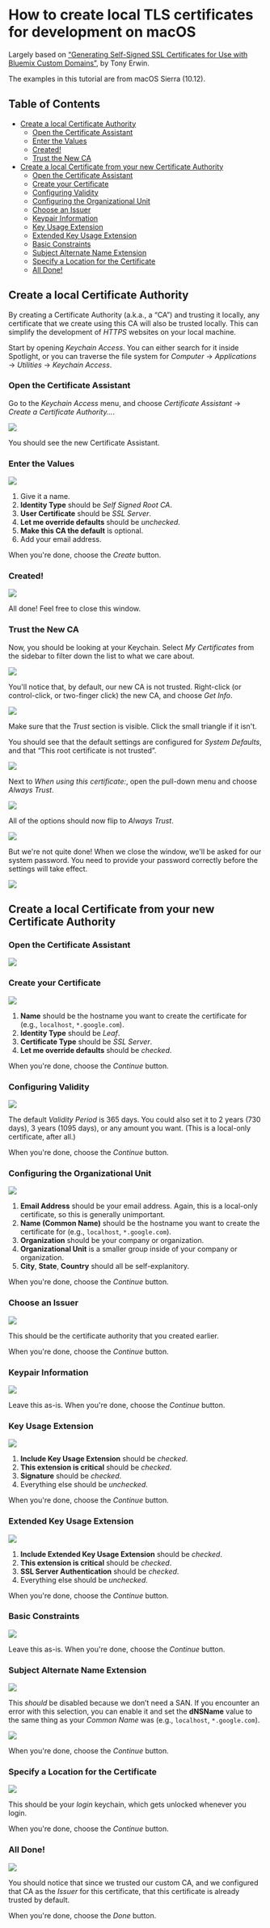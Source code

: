 # How to create local TLS certificates for development on macOS

Largely based on [“Generating Self-Signed SSL Certificates for Use with Bluemix Custom Domains”](https://www.tonyerwin.com/2014/09/generating-self-signed-ssl-certificates.html), by Tony Erwin.

The examples in this tutorial are from macOS Sierra (10.12).

## Table of Contents

* [Create a local Certificate Authority](#create-a-local-certificate-authority)
    * [Open the Certificate Assistant](#open-the-certificate-assistant)
    * [Enter the Values](#enter-the-values)
    * [Created\!](#created)
    * [Trust the New CA](#trust-the-new-ca)
* [Create a local Certificate from your new Certificate Authority](#create-a-local-certificate-from-your-new-certificate-authority)
    * [Open the Certificate Assistant](#open-the-certificate-assistant-1)
    * [Create your Certificate](#create-your-certificate)
    * [Configuring Validity](#configuring-validity)
    * [Configuring the Organizational Unit](#configuring-the-organizational-unit)
    * [Choose an Issuer](#choose-an-issuer)
    * [Keypair Information](#keypair-information)
    * [Key Usage Extension](#key-usage-extension)
    * [Extended Key Usage Extension](#extended-key-usage-extension)
    * [Basic Constraints](#basic-constraints)
    * [Subject Alternate Name Extension](#subject-alternate-name-extension)
    * [Specify a Location for the Certificate](#specify-a-location-for-the-certificate)
    * [All Done\!](#all-done)

## Create a local Certificate Authority

By creating a Certificate Authority (a.k.a., a “CA”) and trusting it locally, any certificate that we create using this CA will also be trusted locally. This can simplify the development of _HTTPS_ websites on your local machine.

Start by opening _Keychain Access_. You can either search for it inside Spotlight, or you can traverse the file system for _Computer_ → _Applications_ → _Utilities_ → _Keychain Access_.

### Open the Certificate Assistant

Go to the _Keychain Access_ menu, and choose _Certificate Assistant_ → _Create a Certificate Authority…_.

![](images/new-ca-selection.png)

You should see the new Certificate Assistant.

### Enter the Values

![](images/new-ca-start.png)

1. Give it a name.
1. **Identity Type** should be _Self Signed Root CA_.
1. **User Certificate** should be _SSL Server_.
1. **Let me override defaults** should be _unchecked_.
1. **Make this CA the default** is optional.
1. Add your email address.

When you're done, choose the _Create_ button.

### Created!

![](images/new-ca-done.png)

All done! Feel free to close this window.

### Trust the New CA

Now, you should be looking at your Keychain. Select _My Certificates_ from the sidebar to filter down the list to what we care about.

![](images/new-ca-not-trusted.png)

You'll notice that, by default, our new CA is not trusted. Right-click (or control-click, or two-finger click) the new CA, and choose _Get Info_.

![](images/new-ca-get-info.png)

Make sure that the _Trust_ section is visible. Click the small triangle if it isn't.

You should see that the default settings are configured for _System Defaults_, and that “This root certificate is not trusted”.

![](images/new-ca-system-defaults.png)

Next to _When using this certificate:_, open the pull-down menu and choose _Always Trust_.

![](images/new-ca-always-trust.png)

All of the options should now flip to _Always Trust_.

![](images/new-ca-trusted.png)

But we're not quite done! When we close the window, we'll be asked for our system password. You need to provide your password correctly before the settings will take effect.

![](images/new-ca-trust-done.png)

## Create a local Certificate from your new Certificate Authority

### Open the Certificate Assistant

![](images/new-cert-menu.png)

### Create your Certificate

![](images/create-cert-start.png)

1. **Name** should be the hostname you want to create the certificate for (e.g., `localhost`, `*.google.com`).
1. **Identity Type** should be _Leaf_.
1. **Certificate Type** should be _SSL Server_.
1. **Let me override defaults** should be _checked_.

When you're done, choose the _Continue_ button.

### Configuring Validity

![](images/create-cert-duration.png)

The default _Validity Period_ is 365 days. You could also set it to 2 years (730 days), 3 years (1095 days), or any amount you want. (This is a local-only certificate, after all.)

When you're done, choose the _Continue_ button.

### Configuring the Organizational Unit

![](images/create-cert-ou.png)

1. **Email Address** should be your email address. Again, this is a local-only certificate, so this is generally unimportant.
1. **Name (Common Name)** should be the hostname you want to create the certificate for (e.g., `localhost`, `*.google.com`).
1. **Organization** should be your company or organization.
1. **Organizational Unit** is a smaller group inside of your company or organization.
1. **City**, **State**, **Country** should all be self-explanitory.

When you're done, choose the _Continue_ button.

### Choose an Issuer

![](images/create-cert-issuer.png)

This should be the certificate authority that you created earlier.

When you're done, choose the _Continue_ button.

### Keypair Information

![](images/create-cert-rsa.png)

Leave this as-is. When you're done, choose the _Continue_ button.

### Key Usage Extension

![](images/create-cert-key-usage.png)

1. **Include Key Usage Extension** should be _checked_.
1. **This extension is critical** should be _checked_.
1. **Signature** should be _checked_.
1. Everything else should be _unchecked_.

When you're done, choose the _Continue_ button.

### Extended Key Usage Extension

![](images/create-cert-key-usage-extension.png)

1. **Include Extended Key Usage Extension** should be _checked_.
1. **This extension is critical** should be _checked_.
1. **SSL Server Authentication** should be _checked_.
1. Everything else should be _unchecked_.

When you're done, choose the _Continue_ button.

### Basic Constraints

![](images/create-cert-basic-constraints.png)

Leave this as-is. When you're done, choose the _Continue_ button.

### Subject Alternate Name Extension

![](images/create-cert-no-san.png)

This _should_ be disabled because we don’t need a SAN. If you encounter an error with this selection, you can enable it and set the **dNSName** value to the same thing as your _Common Name_ was (e.g., `localhost`, `*.google.com`).

![](images/create-cert-san.png)

When you're done, choose the _Continue_ button.

### Specify a Location for the Certificate

![](images/create-cert-keychain.png)

This should be your _login_ keychain, which gets unlocked whenever you login.

When you're done, choose the _Continue_ button.

### All Done!

![](images/create-cert-done.png)

You should notice that since we trusted our custom CA, and we configured that CA as the _Issuer_ for this certificate, that this certificate is already trusted by default.

When you're done, choose the _Done_ button.
